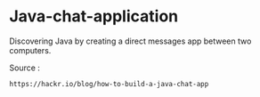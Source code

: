 # Java-chat-application
Discovering Java by creating a direct messages app between two computers.


Source : 
```
https://hackr.io/blog/how-to-build-a-java-chat-app
```